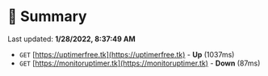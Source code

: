 # 📖 Summary
Last updated: **1/28/2022, 8:37:49 AM**

- `GET` [https://uptimerfree.tk](https://uptimerfree.tk) - **Up** (1037ms)
- `GET` [https://monitoruptimer.tk](https://monitoruptimer.tk) - **Down** (87ms)
